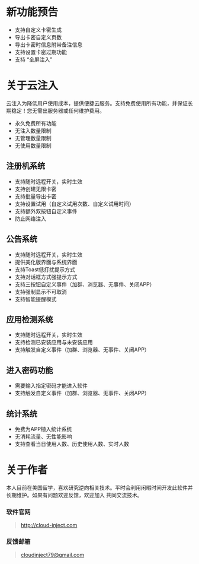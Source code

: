 # 新功能预告
- 支持自定义卡密生成
- 导出卡密自定义页数
- 导出卡密时信息附带备注信息
- 支持设置卡密过期功能
- 支持 “全屏注入”


# 关于云注入
云注入为降低用户使用成本，提供便捷云服务。支持免费使用所有功能，并保证长期稳定！您无需出服务器或任何维护费用。
- 永久免费所有功能
- 无注入数量限制
- 无管理数量限制
- 无使用数量限制

## 注册机系统
- 支持随时远程开关，实时生效
- 支持创建无限卡密
- 支持批量导出卡密
- 支持设置试用（自定义试用次数、自定义试用时间）
- 支持额外双按钮自定义事件
- 防止网络注入

## 公告系统
- 支持随时远程开关，实时生效
- 提供美化版界面与系统界面
- 支持Toast低打扰提示方式
- 支持对话框方式强提示方式
- 支持三按钮自定义事件（加群、浏览器、无事件、关闭APP）
- 支持强制显示不可取消
- 支持智能提醒模式

## 应用检测系统
- 支持随时远程开关，实时生效
- 支持检测已安装应用与未安装应用
- 支持触发自定义事件（加群、浏览器、无事件、关闭APP）

## 进入密码功能
- 需要输入指定密码才能进入软件
- 支持触发自定义事件（加群、浏览器、无事件、关闭APP）

## 统计系统
- 免费为APP植入统计系统
- 无消耗流量、无性能影响
- 支持查看当日使用人数、历史使用人数、实时人数

# 关于作者
本人目前在美国留学，喜欢研究逆向相关技术。平时会利用闲暇时间开发此软件并长期维护。如果有问题欢迎反馈，欢迎加入 共同交流技术。

### 软件官网
> http://cloud-inject.com

### 反馈邮箱
> cloudinject79@gmail.com
